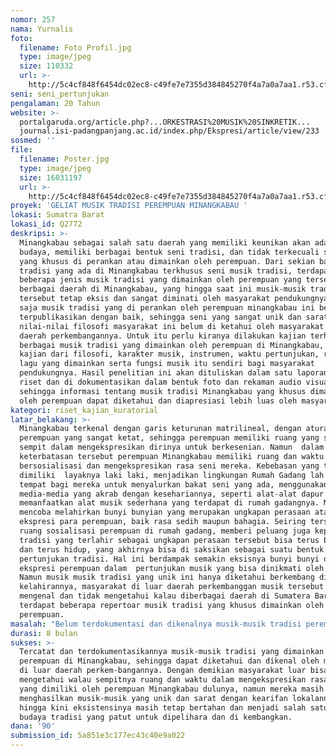 ```yaml
---
nomor: 257
nama: Yurnalis
foto:
  filename: Foto Profil.jpg
  type: image/jpeg
  size: 110332
  url: >-
    http://5c4cf848f6454dc02ec8-c49fe7e7355d384845270f4a7a0a7aa1.r53.cf2.rackcdn.com/938a49cb-4ded-4339-ada9-5b4356cc0ea9/Foto%20Profil.jpg
seni: seni_pertunjukan
pengalaman: 20 Tahun
website: >-
  portalgaruda.org/article.php?...ORKESTRASI%20MUSIK%20SINKRETIK...
  journal.isi-padangpanjang.ac.id/index.php/Ekspresi/article/view/233
sosmed: ''
file:
  filename: Poster.jpg
  type: image/jpeg
  size: 16031197
  url: >-
    http://5c4cf848f6454dc02ec8-c49fe7e7355d384845270f4a7a0a7aa1.r53.cf2.rackcdn.com/911b5ed6-5ea2-422d-97c6-175fa5f71632/Poster.jpg
proyek: 'GELIAT MUSIK TRADISI PEREMPUAN MINANGKABAU '
lokasi: Sumatra Barat
lokasi_id: Q2772
deskripsi: >-
  Minangkabau sebagai salah satu daerah yang memiliki keunikan akan adat dan
  budaya, memiliki berbagai bentuk seni tradisi, dan tidak terkecuali seni-seni
  yang khusus di perankan atau dimainkan oleh perempuan. Dari sekian banyak seni
  tradisi yang ada di Minangkabau terkhusus seni musik tradisi, terdapat
  beberapa jenis musik tradisi yang dimainkan oleh perempuan yang tersebar di
  berbagai daerah di Minangkabau, yang hingga saat ini musik-musik tradisi
  tersebut tetap eksis dan sangat diminati oleh masyarakat pendukungnya. Hanya
  saja musik tradisi yang di perankan oleh perempuan minangkabau ini belum
  terpublikasikan dengan baik, sehingga seni yang sangat unik dan sarat dengan
  nilai-nilai filosofi masyarakat ini belum di ketahui oleh masyarakat di luar
  daerah perkembangannya. Untuk itu perlu kiranya dilakukan kajian terhadap
  berbagai musik tradisi yang dimainkan oleh perempuan di Minangkabau, baik itu
  kajian dari filosofi, karakter musik, instrumen, waktu pertunjukan, repertoar
  lagu yang dimainkan serta fungsi musik itu sendiri bagi masyarakat
  pendukungnya. Hasil penelitian ini akan dituliskan dalam satu laporan hasil
  riset dan di dokumentasikan dalam bentuk foto dan rekaman audio visual,
  sehingga informasi tentang musik tradisi Minangkabau yang khusus dimainkan
  oleh perempuan dapat diketahui dan diapresiasi lebih luas oleh masyarakat.
kategori: riset_kajian_kuratorial
latar_belakang: >-
  Minangkabau terkenal dengan garis keturunan matrilineal, dengan aturan aturan
  perempuan yang sangat ketat, sehingga perempuan memiliki ruang yang sangat
  sempit dalam mengekspresikan dirinya untuk berkesenian. Namun  dalam
  keterbatasan tersebut perempuan Minangkabau memiliki ruang dan waktu untuk
  bersosialisasi dan mengekspresikan rasa seni mereka. Kebebasan yang tidak
  dimiliki  layaknya laki laki, menjadikan lingkungan Rumah Gadang lah sebagai
  tempat bagi mereka untuk menyalurkan bakat seni yang ada, menggunakan
  media-media yang akrab dengan kesehariannya, seperti alat-alat dapur dan
  memanfaatkan alat musik sederhana yang terdapat di rumah gadangnya. Mereka
  mencoba melahirkan bunyi bunyian yang merupakan ungkapan perasaan atau
  ekspresi para perempuan, baik rasa sedih maupun bahagia. Seiring tersedianya
  ruang sosialisasi perempuan di rumah gadang, memberi peluang juga kepada musik
  tradisi yang terlahir sebagai ungkapan perasaan tersebut bisa terus bertahan
  dan terus hidup, yang akhirnya bisa di saksikan sebagai suatu bentuk seni
  pertunjukan tradisi. Hal ini berdampak semakin eksisnya bunyi bunyi dari
  ekspresi perempuan dalam  pertunjukan musik yang bisa dinikmati oleh siapapun.
  Namun musik musik tradisi yang unik ini hanya diketahui berkembang di daerah
  kelahirannya, masyarakat di luar daerah perkembanggan musik tersebut tidak
  mengenal dan tidak mengetahui kalau diberbagai daerah di Sumatera Barat
  terdapat beberapa repertoar musik tradisi yang khusus dimainkan oleh
  perempuan.
masalah: "Belum terdokumentasi dan dikenalnya musik-musik tradisi perempuan Minangkabau di luar masyarakat pendukungnya, diantaranya:\r\n1.\tTalempong uwaik-uwaik di Maninjau Kabupaten Agam\r\n2.\tAlu Katentong di Kabupaten Tanah Datar\r\n3.\tSikatuntuang di Payakumbuh\r\n4.\tTalempong Gandang Oguang di Kabupaten Lima Puluh Kota\r\n5.\tTalempong Gandang Lasuang di Pariaman\r\n6.\tIlau (Nyanyian Kematian)  di Kabupaten Solok\r\n"
durasi: 8 bulan
sukses: >-
  Tercatat dan terdokumentasikannya musik-musik tradisi yang dimainkan oleh
  perempuan di Minangkabau, sehingga dapat diketahui dan dikenal oleh masyarakat
  di luar daerah perkem-bangannya. Dengan demikian masyarakat luar bisa
  mengetahui walau sempitnya ruang dan waktu dalam mengekspresikan rasa seni
  yang dimiliki oleh perempuan Minangkabau dulunya, namun mereka masih bisa
  menghasilkan musik-musik yang unik dan sarat dengan kearifan lokalannya,
  hingga kini eksistensinya masih tetap bertahan dan menjadi salah satu aset
  budaya tradisi yang patut untuk dipelihara dan di kembangkan.
dana: '90'
submission_id: 5a851e3c177ec43c40e9a022
---
```

